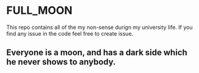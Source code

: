 # FULL_MOON
This repo contains all of the my non-sense durign my university life.
If you find any issue in the code feel free to create issue.
## Everyone is a moon, and has a dark side which he never shows to anybody.
